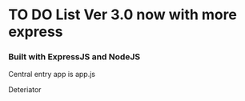 # TO DO List Ver 3.0 now with more express
### Built with ExpressJS and NodeJS

Central entry app is app.js

Deteriator